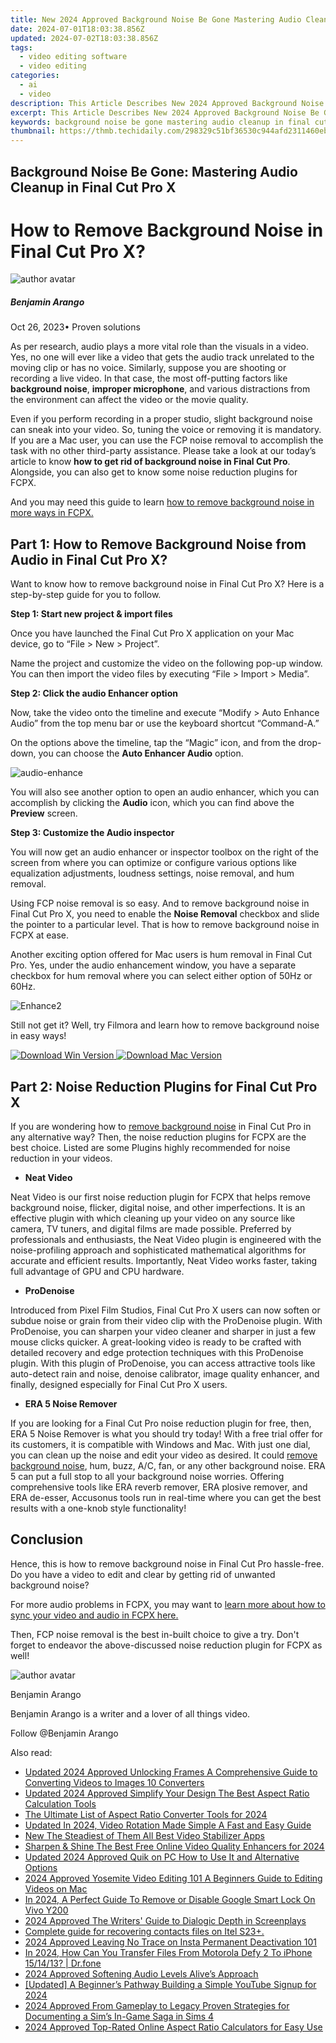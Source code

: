 ```yaml
---
title: New 2024 Approved Background Noise Be Gone Mastering Audio Cleanup in Final Cut Pro X
date: 2024-07-01T18:03:38.856Z
updated: 2024-07-02T18:03:38.856Z
tags: 
  - video editing software
  - video editing
categories: 
  - ai
  - video
description: This Article Describes New 2024 Approved Background Noise Be Gone Mastering Audio Cleanup in Final Cut Pro X
excerpt: This Article Describes New 2024 Approved Background Noise Be Gone Mastering Audio Cleanup in Final Cut Pro X
keywords: background noise be gone mastering audio cleanup in final cut pro x,say goodbye to hiss and hum mastering noise reduction in final cut pro x,silence is golden removing background noise in final cut pro x made easy,from clips to masterpiece syncing audio and video in final cut pro x 2024,how to remove background noise in final cut pro x,background noise begone mastering audio editing in final cut pro x,ai animation how to remove background noise in final cut pro x
thumbnail: https://thmb.techidaily.com/298329c51bf36530c944afd2311460eb93803d5bd2abed16461ddf6c80bb2da9.jpg
---
```


## Background Noise Be Gone: Mastering Audio Cleanup in Final Cut Pro X

# How to Remove Background Noise in Final Cut Pro X?

![author avatar](https://images.wondershare.com/filmora/article-images/benjamin-arango-author.jpg)

##### Benjamin Arango

 Oct 26, 2023• Proven solutions

As per research, audio plays a more vital role than the visuals in a video. Yes, no one will ever like a video that gets the audio track unrelated to the moving clip or has no voice. Similarly, suppose you are shooting or recording a live video. In that case, the most off-putting factors like **background noise**, **improper microphone**, and various distractions from the environment can affect the video or the movie quality.

Even if you perform recording in a proper studio, slight background noise can sneak into your video. So, tuning the voice or removing it is mandatory. If you are a Mac user, you can use the FCP noise removal to accomplish the task with no other third-party assistance. Please take a look at our today’s article to know **how to get rid of background noise in Final Cut Pro**. Alongside, you can also get to know some noise reduction plugins for FCPX.

And you may need this guide to learn [how to remove background noise in more ways in FCPX.](https://tools.techidaily.com/wondershare/filmora/download/)

## Part 1: How to Remove Background Noise from Audio in Final Cut Pro X?

Want to know how to remove background noise in Final Cut Pro X? Here is a step-by-step guide for you to follow.

**Step 1: Start new project & import files**

Once you have launched the Final Cut Pro X application on your Mac device, go to “File > New > Project”.

Name the project and customize the video on the following pop-up window. You can then import the video files by executing “File > Import > Media”.

**Step 2: Click the audio Enhancer option**

Now, take the video onto the timeline and execute “Modify > Auto Enhance Audio” from the top menu bar or use the keyboard shortcut “Command-A.”

On the options above the timeline, tap the “Magic” icon, and from the drop-down, you can choose the **Auto Enhancer Audio** option.

![audio-enhance](https://images.wondershare.com/filmora/images/final-cut-pro/audio-enhance.jpg)

You will also see another option to open an audio enhancer, which you can accomplish by clicking the **Audio** icon, which you can find above the **Preview** screen.

**Step 3: Customize the Audio inspector**

You will now get an audio enhancer or inspector toolbox on the right of the screen from where you can optimize or configure various options like equalization adjustments, loudness settings, noise removal, and hum removal.

Using FCP noise removal is so easy. And to remove background noise in Final Cut Pro X, you need to enable the **Noise Removal** checkbox and slide the pointer to a particular level. That is how to remove background noise in FCPX at ease.

Another exciting option offered for Mac users is hum removal in Final Cut Pro. Yes, under the audio enhancement window, you have a separate checkbox for hum removal where you can select either option of 50Hz or 60Hz.

![Enhance2](https://images.wondershare.com/filmora/images/final-cut-pro/Enhance2.jpg)

Still not get it? Well, try Filmora and learn how to remove background noise in easy ways!

[![Download Win Version](https://images.wondershare.com/filmora/guide/download-btn-win.jpg) ](https://tools.techidaily.com/wondershare/filmora/download/) [![Download Mac Version](https://images.wondershare.com/filmora/guide/download-btn-mac.jpg) ](https://tools.techidaily.com/wondershare/filmora/download/)

## Part 2: Noise Reduction Plugins for Final Cut Pro X

If you are wondering how to [remove background noise](https://tools.techidaily.com/wondershare/filmora/download/) in Final Cut Pro in any alternative way? Then, the noise reduction plugins for FCPX are the best choice. Listed are some Plugins highly recommended for noise reduction in your videos.

* **Neat Video**

Neat Video is our first noise reduction plugin for FCPX that helps remove background noise, flicker, digital noise, and other imperfections. It is an effective plugin with which cleaning up your video on any source like camera, TV tuners, and digital films are made possible. Preferred by professionals and enthusiasts, the Neat Video plugin is engineered with the noise-profiling approach and sophisticated mathematical algorithms for accurate and efficient results. Importantly, Neat Video works faster, taking full advantage of GPU and CPU hardware.

* **ProDenoise**

Introduced from Pixel Film Studios, Final Cut Pro X users can now soften or subdue noise or grain from their video clip with the ProDenoise plugin. With ProDenoise, you can sharpen your video cleaner and sharper in just a few mouse clicks quicker. A great-looking video is ready to be crafted with detailed recovery and edge protection techniques with this ProDenoise plugin. With this plugin of ProDenoise, you can access attractive tools like auto-detect rain and noise, denoise calibrator, image quality enhancer, and finally, designed especially for Final Cut Pro X users.

* **ERA 5 Noise Remover**

If you are looking for a Final Cut Pro noise reduction plugin for free, then, ERA 5 Noise Remover is what you should try today! With a free trial offer for its customers, it is compatible with Windows and Mac. With just one dial, you can clean up the noise and edit your video as desired. It could [remove background noise](https://tools.techidaily.com/wondershare/filmora/download/), hum, buzz, A/C, fan, or any other background noise. ERA 5 can put a full stop to all your background noise worries. Offering comprehensive tools like ERA reverb remover, ERA plosive remover, and ERA de-esser, Accusonus tools run in real-time where you can get the best results with a one-knob style functionality!

## Conclusion

Hence, this is how to remove background noise in Final Cut Pro hassle-free. Do you have a video to edit and clear by getting rid of unwanted background noise?

For more audio problems in FCPX, you may want to [learn more about how to sync your video and audio in FCPX here.](https://tools.techidaily.com/wondershare/filmora/download/)

Then, FCP noise removal is the best in-built choice to give a try. Don't forget to endeavor the above-discussed noise reduction plugin for FCPX as well!

![author avatar](https://images.wondershare.com/filmora/article-images/benjamin-arango-author.jpg)

Benjamin Arango

Benjamin Arango is a writer and a lover of all things video.

Follow @Benjamin Arango

<span class="atpl-alsoreadstyle">Also read:</span>
<div><ul>
<li><a href="https://smart-video-editing.techidaily.com/updated-2024-approved-unlocking-frames-a-comprehensive-guide-to-converting-videos-to-images-10-converters/"><u>Updated 2024 Approved Unlocking Frames A Comprehensive Guide to Converting Videos to Images 10 Converters</u></a></li>
<li><a href="https://smart-video-editing.techidaily.com/updated-2024-approved-simplify-your-design-the-best-aspect-ratio-calculation-tools/"><u>Updated 2024 Approved Simplify Your Design The Best Aspect Ratio Calculation Tools</u></a></li>
<li><a href="https://smart-video-editing.techidaily.com/the-ultimate-list-of-aspect-ratio-converter-tools-for-2024/"><u>The Ultimate List of Aspect Ratio Converter Tools for 2024</u></a></li>
<li><a href="https://smart-video-editing.techidaily.com/updated-in-2024-video-rotation-made-simple-a-fast-and-easy-guide/"><u>Updated In 2024, Video Rotation Made Simple A Fast and Easy Guide</u></a></li>
<li><a href="https://smart-video-editing.techidaily.com/new-the-steadiest-of-them-all-best-video-stabilizer-apps/"><u>New The Steadiest of Them All Best Video Stabilizer Apps</u></a></li>
<li><a href="https://smart-video-editing.techidaily.com/sharpen-and-shine-the-best-free-online-video-quality-enhancers-for-2024/"><u>Sharpen & Shine The Best Free Online Video Quality Enhancers for 2024</u></a></li>
<li><a href="https://smart-video-editing.techidaily.com/updated-2024-approved-quik-on-pc-how-to-use-it-and-alternative-options/"><u>Updated 2024 Approved Quik on PC How to Use It and Alternative Options</u></a></li>
<li><a href="https://smart-video-editing.techidaily.com/2024-approved-yosemite-video-editing-101-a-beginners-guide-to-editing-videos-on-mac/"><u>2024 Approved Yosemite Video Editing 101 A Beginners Guide to Editing Videos on Mac</u></a></li>
<li><a href="https://android-unlock.techidaily.com/in-2024-a-perfect-guide-to-remove-or-disable-google-smart-lock-on-vivo-y200-by-drfone-android/"><u>In 2024, A Perfect Guide To Remove or Disable Google Smart Lock On Vivo Y200</u></a></li>
<li><a href="https://some-guidance.techidaily.com/2024-approved-the-writers-guide-to-dialogic-depth-in-screenplays/"><u>2024 Approved  The Writers' Guide to Dialogic Depth in Screenplays</u></a></li>
<li><a href="https://phone-solutions.techidaily.com/complete-guide-for-recovering-contacts-files-on-itel-s23plus-by-fonelab-android-recover-contacts/"><u>Complete guide for recovering contacts files on Itel S23+.</u></a></li>
<li><a href="https://instagram-clips.techidaily.com/2024-approved-leaving-no-trace-on-insta-permanent-deactivation-101/"><u>2024 Approved  Leaving No Trace on Insta  Permanent Deactivation 101</u></a></li>
<li><a href="https://android-transfer.techidaily.com/in-2024-how-can-you-transfer-files-from-motorola-defy-2-to-iphone-151413-drfone-by-drfone-transfer-from-android-transfer-from-android/"><u>In 2024, How Can You Transfer Files From Motorola Defy 2 To iPhone 15/14/13? | Dr.fone</u></a></li>
<li><a href="https://extra-support.techidaily.com/2024-approved-softening-audio-levels-alives-approach/"><u>2024 Approved  Softening Audio Levels  Alive’s Approach</u></a></li>
<li><a href="https://facebook-video-footage.techidaily.com/updated-a-beginners-pathway-building-a-simple-youtube-signup-for-2024/"><u>[Updated] A Beginner’s Pathway  Building a Simple YouTube Signup for 2024</u></a></li>
<li><a href="https://on-screen-recording.techidaily.com/2024-approved-from-gameplay-to-legacy-proven-strategies-for-documenting-a-sims-in-game-saga-in-sims-4/"><u>2024 Approved  From Gameplay to Legacy  Proven Strategies for Documenting a Sim’s In-Game Saga in Sims 4</u></a></li>
<li><a href="https://video-creation-software.techidaily.com/2024-approved-top-rated-online-aspect-ratio-calculators-for-easy-use/"><u>2024 Approved Top-Rated Online Aspect Ratio Calculators for Easy Use</u></a></li>
</ul></div>

<ins class="adsbygoogle"
      style="display:block"
      data-ad-client="ca-pub-7571918770474297"
      data-ad-slot="8358498916"
      data-ad-format="auto"
      data-full-width-responsive="true"></ins>